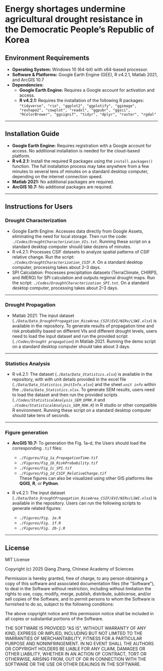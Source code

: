 # Energy shortages undermine agricultural drought resistance in the Democratic People’s Republic of Korea

## Environment Requirements
- **Operating System:** Windows 10 (64-bit) with x64-based processor.
- **Software & Platforms:** Google Earth Engine (GEE), R v4.2.1, Matlab 2021, and ArcGIS 10.7
- **Dependencies:**
  - **Google Earth Engine:** Requires a Google account for activation and access.
  - **R v4.2.1:** Requires the installation of the following R packages: `"tidyverse", "rio", "ggplot2", "ggplotify", "ggimage", "reshape2", "cowplot", "readxl", "ggpubr", "ggsci", "RColorBrewer", "ggsignif", "tidyr", "dplyr", "raster", "rgdal"`

--- 

## Installation Guide
- **Google Earth Engine:** Requires registration with a Google account for access. No additional installation is needed for the cloud-based platform. 
- **R v4.2.1:** Install the required R packages using the `install.packages()` function. The full installation process may take anywhere from a few minutes to several tens of minutes on a standard desktop computer, depending on the internet connection speed. 
- **Matlab 2021:** No additional packages are required. 
- **ArcGIS 10.7:** No additional packages are required. 

--- 

## Instructions for Users

### Drought Characterization
- Google Earth Engine: Accesses data directly from Google Assets, eliminating the need for local storage. Then run the code: *`./Codes/DroughtCharacterization_VIs.txt`*. Running these script on a standard desktop computer should take dozens of minutes. 
- R v4.2.1: Processes CSIF datasets to analyze spatial patterns of CSIF relative change. Run the script: *`./Codes/DroughtCharacterization_CSIF.R`*. On a standard desktop computer, processing takes about 2–3 days.
- SPI Calculation: Processes precipitation datasets (TerraClimate, CHIRPS, and IMERG) for SPI calculation and outputs regional drought maps. Run the script: *`./Codes/DroughtCharacterization_SPI.txt`*. On a standard desktop computer, processing takes about 2–3 days. 

--- 

### Drought Propagation
- Matlab 2021: The input dataset (*`./Data/Data_DroughtPropagation_RiceArea_CSIF/EVI/NIRv/LSWI.xlsx`*) is available in the repository. To generate results of propagation time and risk probability based on different VIs and different drought levels, users need to load the input dataset and run the provided script (*`./Codes/Drought propagation`*) in Matlab 2021. Running the demo script on a standard desktop computer should take about 3 days. 

--- 

### Statistics Analysis
- R v4.2.1: The dataset (*`./Data/Data_Statistics.xlsx`*) is available in the repository, with with unit details provided in the excel file (*`./Data/Data_Statistics_UnitInfo.xlsx`*) and the sheet *`unit info`* within the *`./Data/Data_Statistics.xlsx`*. To generate SEM results, users need to load the dataset and then run the provided scripts (*`./Codes/StatisticalAnalysis_SEM_DPRK.R`* and *`./Codes/StatisticalAnalysis_SEM_ROK.R`*) in R studio or other compatible R environment. Running these script on a standard desktop computer should take tens of seconds. 

--- 

### Figure generation 
- **ArcGIS 10.7:** To generation the Fig. 1a–d, the Users should load the corresponding `.tif` files:
  - *`./Figures/Fig_1a_PropagationTime.tif`*
  - *`./Figures/Fig_1b_RiskProbability.tif`*
  - *`./Figures/Fig_1c_SPI.tif`*
  - *`./Figures/Fig_1d_CSIF_RelativeChange.tif`*  
  These figures can also be visualized using other GIS platforms like **QGIS**, **R**, or **Python**.  

- R v4.2.1: The input dataset (*`./Data/Data_DroughtPropagation_RiceArea_CSIF/EVI/NIRv/LSWI.xlsx`*) is available in the repository. Users can run the following scripts to generate related figures:
  - *`./Figures/Fig. 1e.R`*
  - *`./Figures/Fig. 1f.R`*
  - *`./Figures/Fig. 2b-j.R`*

---  

## License
MIT License 

Copyright (c) 2025 Qiang Zhang, Chinese Academy of Sciences

Permission is hereby granted, free of charge, to any person obtaining a copy
of this software and associated documentation files (the "Software"), to deal
in the Software without restriction, including without limitation the rights
to use, copy, modify, merge, publish, distribute, sublicense, and/or sell
copies of the Software, and to permit persons to whom the Software is
furnished to do so, subject to the following conditions:

The above copyright notice and this permission notice shall be included in all
copies or substantial portions of the Software.

THE SOFTWARE IS PROVIDED "AS IS", WITHOUT WARRANTY OF ANY KIND, EXPRESS OR
IMPLIED, INCLUDING BUT NOT LIMITED TO THE WARRANTIES OF MERCHANTABILITY,
FITNESS FOR A PARTICULAR PURPOSE AND NONINFRINGEMENT. IN NO EVENT SHALL THE
AUTHORS OR COPYRIGHT HOLDERS BE LIABLE FOR ANY CLAIM, DAMAGES OR OTHER
LIABILITY, WHETHER IN AN ACTION OF CONTRACT, TORT OR OTHERWISE, ARISING FROM,
OUT OF OR IN CONNECTION WITH THE SOFTWARE OR THE USE OR OTHER DEALINGS IN THE
SOFTWARE.